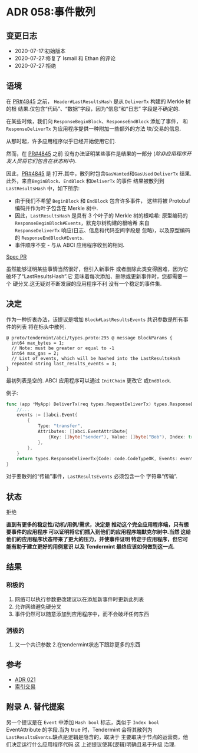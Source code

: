 # ADR 058:事件散列

## 变更日志

- 2020-07-17:初始版本
- 2020-07-27:修复了 Ismail 和 Ethan 的评论
- 2020-07-27:拒绝

## 语境

在 [PR#4845](https://github.com/tendermint/tendermint/pull/4845) 之前，
`Header#LastResultsHash` 是从 `DeliverTx` 构建的 Merkle 树的根
结果.仅包含“代码”、“数据”字段，因为“信息”和“日志”
字段是不确定的.

在某些时候，我们向 `ResponseBeginBlock`、`ResponseEndBlock` 添加了事件，
和 `ResponseDeliverTx` 为应用程序提供一种附加一些额外的方法
块/交易的信息.

从那时起，许多应用程序似乎已经开始使用它们.

然而，在 [PR#4845](https://github.com/tendermint/tendermint/pull/4845) 之前
没有办法证明某些事件是结果的一部分
(_除非应用程序开发人员将它们包含在状态树中_).

因此，[PR#4845](https://github.com/tendermint/tendermint/pull/4845) 是
打开.其中，散列时包含`GasWanted`和`GasUsed`
`DeliverTx` 结果.此外，来自`BeginBlock`、`EndBlock` 和`DeliverTx` 的事件
结果被散列到 `LastResultsHash` 中，如下所示:

- 由于我们不希望 `BeginBlock` 和 `EndBlock` 包含许多事件，
  这些将被 Protobuf 编码并作为叶子包含在 Merkle 树中.
- 因此，`LastResultsHash` 是具有 3 个叶子的 Merkle 树的根哈希:
  原型编码的 `ResponseBeginBlock#Events`，默克尔树构建的根哈希
  来自 `ResponseDeliverTx` 响应(日志、信息和代码空间字段是
  忽略)，以及原型编码的 `ResponseEndBlock#Events`.
- 事件顺序不变 - 与从 ABCI 应用程序收到的相同.

[Spec PR](https://github.com/tendermint/spec/pull/97/files)

虽然能够证明某些事情当然很好，但引入新事件
或者删除此类变得困难，因为它破坏了“LastResultsHash”.它
意味着每次添加、删除或更新事件时，您都需要一个
硬分叉.这无疑对不断发展的应用程序不利
没有一个稳定的事件集.

## 决定

作为一种折衷办法，该提议是增加
`Block#LastResultsEvents` 共识参数是所有事件的列表
将在标头中散列.
```
@ proto/tendermint/abci/types.proto:295 @ message BlockParams {
  int64 max_bytes = 1;
  // Note: must be greater or equal to -1
  int64 max_gas = 2;
  // List of events, which will be hashed into the LastResultsHash
  repeated string last_results_events = 3;
}
```

最初列表是空的. ABCI 应用程序可以通过 `InitChain` 更改它
或`EndBlock`.

例子:

```go
func (app *MyApp) DeliverTx(req types.RequestDeliverTx) types.ResponseDeliverTx {
    //...
    events := []abci.Event{
        {
            Type: "transfer",
            Attributes: []abci.EventAttribute{
                {Key: []byte("sender"), Value: []byte("Bob"), Index: true},
            },
        },
    }
    return types.ResponseDeliverTx{Code: code.CodeTypeOK, Events: events}
}
```

对于要散列的“传输”事件，`LastResultsEvents` 必须包含一个
字符串“传输”.

## 状态

拒绝

**直到有更多的稳定性/动机/用例/需求，决定是
推动这个完全应用程序端，只有想要事件的应用程序
可以证明将它们插入到他们的应用程序端默克尔树中.当然
这给他们的应用程序状态带来了更大的压力，并使事件证明
特定于应用程序，但它可能有助于建立更好的用例意识
以及 Tendermint 最终应该如何做到这一点.**

## 结果

### 积极的

1. 网络可以执行参数更改建议以在添加新事件时更新此列表
2. 允许网络避免硬分叉
3. 事件仍然可以随意添加到应用程序中，而不会破坏任何东西

### 消极的

1. 又一个共识参数
2.在tendermint状态下跟踪更多的东西

## 参考

- [ADR 021](./adr-021-abci-events.md)
- [索引交易](../app-dev/indexing-transactions.md)

## 附录 A. 替代提案

另一个提议是在 `Event` 中添加 `Hash bool` 标志，类似于
`Index bool` EventAttribute 的字段.当为 true 时，Tendermint 会将其散列为
`LastResultsEvents`.缺点是逻辑是隐含的，取决于
主要取决于节点的运营商，他们决定运行什么应用程序代码.这
上述提议使其(逻辑)明确且易于升级
治理.
